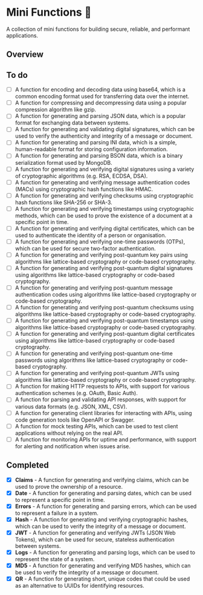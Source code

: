 # Mini Functions 🦀

A collection of mini functions for building secure, reliable, and performant applications.

## Overview

## To do

- [ ] A function for encoding and decoding data using base64, which is a common encoding format used for transferring data over the internet.
- [ ] A function for compressing and decompressing data using a popular compression algorithm like gzip.
- [ ] A function for generating and parsing JSON data, which is a popular format for exchanging data between systems.
- [ ] A function for generating and validating digital signatures, which can be used to verify the authenticity and integrity of a message or document.
- [ ] A function for generating and parsing INI data, which is a simple, human-readable format for storing configuration information.
- [ ] A function for generating and parsing BSON data, which is a binary serialization format used by MongoDB.
- [ ] A function for generating and verifying digital signatures using a variety of cryptographic algorithms (e.g. RSA, ECDSA, DSA).
- [ ] A function for generating and verifying message authentication codes (MACs) using cryptographic hash functions like HMAC.
- [ ] A function for generating and verifying checksums using cryptographic hash functions like SHA-256 or SHA-3.
- [ ] A function for generating and verifying timestamps using cryptographic methods, which can be used to prove the existence of a document at a specific point in time.
- [ ] A function for generating and verifying digital certificates, which can be used to authenticate the identity of a person or organisation.
- [ ] A function for generating and verifying one-time passwords (OTPs), which can be used for secure two-factor authentication.
- [ ] A function for generating and verifying post-quantum key pairs using algorithms like lattice-based cryptography or code-based cryptography.
- [ ] A function for generating and verifying post-quantum digital signatures using algorithms like lattice-based cryptography or code-based cryptography.
- [ ] A function for generating and verifying post-quantum message authentication codes using algorithms like lattice-based cryptography or code-based cryptography.
- [ ] A function for generating and verifying post-quantum checksums using algorithms like lattice-based cryptography or code-based cryptography.
- [ ] A function for generating and verifying post-quantum timestamps using algorithms like lattice-based cryptography or code-based cryptography.
- [ ] A function for generating and verifying post-quantum digital certificates using algorithms like lattice-based cryptography or code-based cryptography.
- [ ] A function for generating and verifying post-quantum one-time passwords using algorithms like lattice-based cryptography or code-based cryptography.
- [ ] A function for generating and verifying post-quantum JWTs using algorithms like lattice-based cryptography or code-based cryptography.
- [ ] A function for making HTTP requests to APIs, with support for various authentication schemes (e.g. OAuth, Basic Auth).
- [ ] A function for parsing and validating API responses, with support for various data formats (e.g. JSON, XML, CSV).
- [ ] A function for generating client libraries for interacting with APIs, using code generation tools like OpenAPI or Swagger.
- [ ] A function for mock testing APIs, which can be used to test client applications without relying on the real API.
- [ ] A function for monitoring APIs for uptime and performance, with support for alerting and notification when issues arise.

## Completed

- [X] **Claims** - A function for generating and verifying claims, which can be used to prove the ownership of a resource.
- [X] **Date** - A function for generating and parsing dates, which can be used to represent a specific point in time.
- [X] **Errors** - A function for generating and parsing errors, which can be used to represent a failure in a system.
- [X] **Hash** - A function for generating and verifying cryptographic hashes, which can be used to verify the integrity of a message or document.
- [X] **JWT** - A function for generating and verifying JWTs (JSON Web Tokens), which can be used for secure, stateless authentication between systems.
- [X] **Logs** - A function for generating and parsing logs, which can be used to represent the state of a system.
- [X] **MD5** - A function for generating and verifying MD5 hashes, which can be used to verify the integrity of a message or document.
- [X] **QR** - A function for generating short, unique codes that could be used as an alternative to UUIDs for identifying resources.